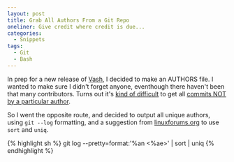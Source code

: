 ```yaml
---
layout: post
title: Grab All Authors From a Git Repo 
oneliner: Give credit where credit is due...
categories:
  - Snippets 
tags:
  - Git
  - Bash
---
```


In prep for a new release of [Vash][], I decided to make an AUTHORS file. I wanted to make sure I didn't forget anyone, eventhough there haven't been that many contributors. Turns out it's [kind of difficult][] to get all [commits NOT by a particular author][].

So I went the opposite route, and decided to output all unique authors, using `git --log` formatting, and a suggestion from [linuxforums.org][] to use `sort` and `uniq`.

{% highlight sh %}
git log --pretty=format:'%an <%ae>' | sort | uniq
{% endhighlight %}

[Vash]: https://github.com/kirbysayshi/vash
[kind of difficult]: https://stackoverflow.com/a/4262780/169491
[commits NOT by a particular author]: https://stackoverflow.com/a/4262780/169491
[linuxforums.org]: https://www.linuxforums.org/forum/newbie/70975-how-print-unique-lines-file.html#post370515
